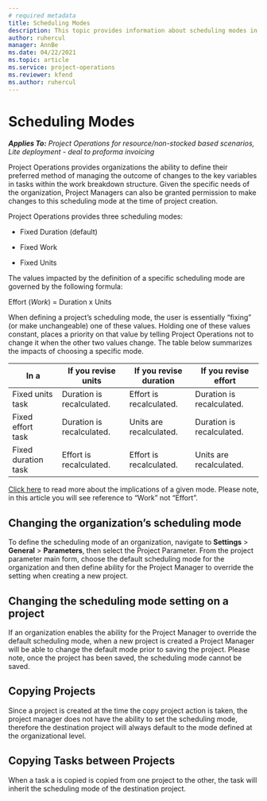 ```yaml
---
# required metadata
title: Scheduling Modes
description: This topic provides information about scheduling modes in  Project Operations. 
author: ruhercul
manager: AnnBe
ms.date: 04/22/2021
ms.topic: article
ms.service: project-operations
ms.reviewer: kfend
ms.author: ruhercul
---
```


# Scheduling Modes

_**Applies To:** Project Operations for resource/non-stocked based scenarios, Lite deployment - deal to proforma invoicing_


Project Operations provides organizations the ability to define their preferred
method of managing the outcome of changes to the key variables in tasks within
the work breakdown structure. Given the specific needs of the organization,
Project Managers can also be granted permission to make changes to this
scheduling mode at the time of project creation.

Project Operations provides three scheduling modes:

-   Fixed Duration (default)

-   Fixed Work

-   Fixed Units

The values impacted by the definition of a specific scheduling mode are governed
by the following formula:

Effort (*Work*) = Duration x Units

When defining a project’s scheduling mode, the user is essentially “fixing” (or
make unchangeable) one of these values. Holding one of these values constant,
places a priority on that value by telling Project Operations not to change it
when the other two values change. The table below summarizes the impacts of
choosing a specific mode.

| **In a**             | **If you revise units**   | **If you revise duration** | **If you revise effort**  |
|----------------------|---------------------------|----------------------------|---------------------------|
| Fixed units task     | Duration is recalculated. | Effort is recalculated.    | Duration is recalculated. |
| Fixed effort task    | Duration is recalculated. | Units are recalculated.    | Duration is recalculated. |
| Fixed duration task  | Effort is recalculated.   | Effort is recalculated.    | Units are recalculated.   |

[Click
here](https://support.microsoft.com/en-us/office/change-the-task-type-for-more-accurate-scheduling-b0b969ad-45bc-4e9e-8967-435587548a72)
to read more about the implications of a given mode. Please note, in this
article you will see reference to “Work” not “Effort”.

Changing the organization’s scheduling mode
-------------------------------------------

To define the scheduling mode of an organization, navigate to **Settings** \>
**General** \> **Parameters**, then select the Project Parameter. From the
project parameter main form, choose the default scheduling mode for the
organization and then define ability for the Project Manager to override the
setting when creating a new project.

Changing the scheduling mode setting on a project
-------------------------------------------------

If an organization enables the ability for the Project Manager to override the
default scheduling mode, when a new project is created a Project Manager will be
able to change the default mode prior to saving the project. Please note, once
the project has been saved, the scheduling mode cannot be saved.

Copying Projects
----------------

Since a project is created at the time the copy project action is taken, the
project manager does not have the ability to set the scheduling mode, therefore
the destination project will always default to the mode defined at the
organizational level.

Copying Tasks between Projects
------------------------------

When a task a is copied is copied from one project to the other, the task will
inherit the scheduling mode of the destination project.
